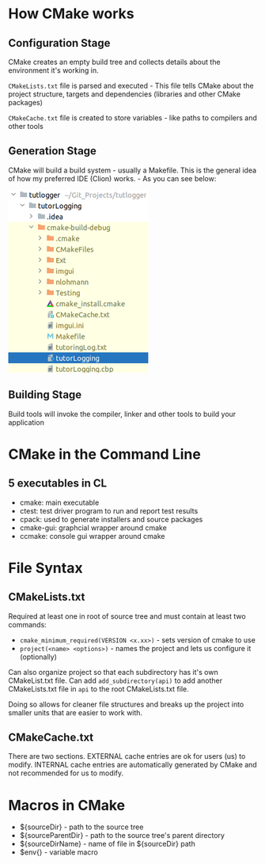 # How CMake works

## Configuration Stage

CMake creates an empty build tree and collects details about the environment it's working in. 

`CMakeLists.txt` file is parsed and executed - This file tells CMake about the project structure, targets and dependencies (libraries and other CMake packages)

`CMakeCache.txt` file is created to store variables - like paths to compilers and other tools

## Generation Stage

CMake will build a build system - usually a Makefile. This is the general idea of how my preferred IDE (Clion) works. - As you can see below:

<img src="../pictures/tutlogger_makefile_example.png">

## Building Stage

Build tools will invoke the compiler, linker and other tools to build your application

# CMake in the Command Line

## 5 executables in CL

- cmake: main executable
- ctest: test driver program to run and report test results
- cpack: used to generate installers and source packages
- cmake-gui: graphcial wrapper around cmake
- ccmake: console gui wrapper around cmake

# File Syntax

## CMakeLists.txt

Required at least one in root of source tree and must contain at least two commands:

- `cmake_minimum_required(VERSION <x.xx>)` - sets version of cmake to use
- `project(<name> <options>)` - names the project and lets us configure it (optionally)

Can also organize project so that each subdirectory has it's own CMakeList.txt file. Can add `add_subdirectory(api)` to add another CMakeLists.txt file in `api` to the root CMakeLists.txt file. 

Doing so allows for cleaner file structures and breaks up the project into smaller units that are easier to work with.

## CMakeCache.txt

There are two sections. EXTERNAL cache entries are ok for users (us) to modify. INTERNAL cache entries are automatically generated by CMake and not recommended for us to modify.

# Macros in CMake

- ${sourceDir} - path to the source tree
- ${sourceParentDir} - path to the source tree's parent directory
- ${sourceDirName} - name of file in ${sourceDir} path
- $env{<variable-name>} - variable macro


